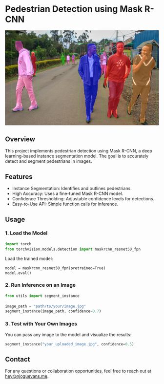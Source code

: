 # Pedestrian Detection using Mask R-CNN

<img src="assets/result.png" alt="Pedestrian Detection" width="800">

##  Overview
This project implements pedestrian detection using Mask R-CNN, a deep learning-based instance segmentation model. The goal is to accurately detect and segment pedestrians in images.

## Features
- Instance Segmentation: Identifies and outlines pedestrians.
- High Accuracy: Uses a fine-tuned Mask R-CNN model.
- Confidence Thresholding: Adjustable confidence levels for detections.
- Easy-to-Use API: Simple function calls for inference.


## Usage
### 1️. **Load the Model**
```python
import torch
from torchvision.models.detection import maskrcnn_resnet50_fpn
```
Load the trained model:
```
model = maskrcnn_resnet50_fpn(pretrained=True)
model.eval()
```

### 2️. **Run Inference on an Image**
```python
from utils import segment_instance

image_path = "path/to/your/image.jpg"
segment_instance(image_path, confidence=0.7)
```

### 3️. **Test with Your Own Images**
You can pass any image to the model and visualize the results:
```python
segment_instance("your_uploaded_image.jpg", confidence=0.5)
```

## Contact

For any questions or collaboration opportunities, feel free to reach out at [hey@njoguevans.me](mailto:hey@njoguevans.me).

